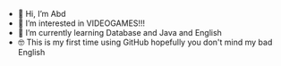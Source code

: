 - 👋 Hi, I’m Abd
- 👀 I’m interested in VIDEOGAMES!!!
- 🌱 I’m currently learning Database and Java and English
- 🤓 This is my first time using GitHub hopefully you don't mind my bad English



